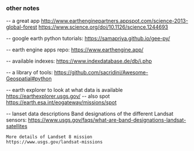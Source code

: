 ### other notes

-- a great app 
http://www.earthenginepartners.appspot.com/science-2013-global-forest
https://www.science.org/doi/10.1126/science.1244693


-- google earth python tutorials:
https://samapriya.github.io/gee-py/


-- earth engine apps repo:
https://www.earthengine.app/


-- available indexes:
https://www.indexdatabase.de/db/i.php


-- a library of tools:
https://github.com/sacridini/Awesome-Geospatial#python

-- earth explorer to look at what data is available
https://earthexplorer.usgs.gov/
-- also spot 
https://earth.esa.int/eogateway/missions/spot

-- lanset data descriptions 
	Band designations of the different Landsat sensors:
	https://www.usgs.gov/faqs/what-are-band-designations-landsat-satellites

	More details of Landset 8 mission 
	https://www.usgs.gov/landsat-missions


